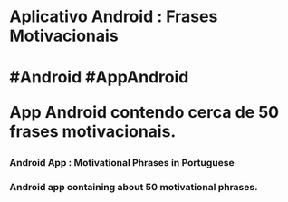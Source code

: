 <h1> Aplicativo Android : Frases Motivacionais<h1>
#Android
#AppAndroid
<p align="left">App Android contendo cerca de 50 frases motivacionais.</p>

<h3> Android App : Motivational Phrases in Portuguese<h3>

<p align = "left">Android app containing about 50 motivational phrases.</p>






